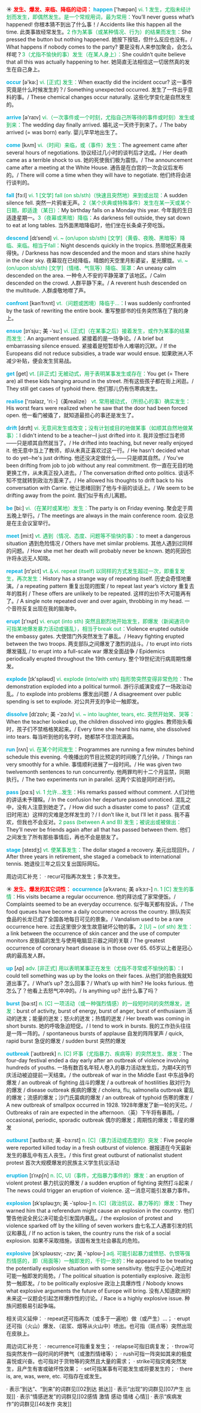 ☀ <font color="red">**发生、爆发、来临、降临的动词：**</font>
<font color="sky blue">**happen**</font> ['hæpən] 
<font color="#00b050">vi. 1 发生，尤指未经计划而发生，即偶然发生。是一个常规用词，最为常用：</font>You’ll never guess what’s happened! 你根本猜不到出了什么事！/ Accidents like this happen all the time. 此类事故经常发生。<font color="#00b050">2 作为某事（或某种情况、行为）的结果而发生：</font>She pressed the button but nothing happened. 她按下按钮，但什么反应也没有。/ What happens if nobody comes to the party? 要是没有人来参加聚会，会怎么样呢？<font color="#00b050">3（尤指不愉快的事）发生（在某人身上）：</font>She couldn’t quite believe that all this was actually happening to her. 她简直无法相信这一切居然真的发生在自己身上。 

<font color="sky blue">**occur**</font> [ə'kə:] 
<font color="#00b050">vi. [正式] 发生：</font>When exactly did the incident occur? 这一事件究竟是什么时候发生的？/ Something unexpected occurred. 发生了一件出乎意料的事。/ These chemical changes occur naturally. 这些化学变化是自然发生的。

<font color="sky blue">**arrive**</font> [ə'raɪv] 
<font color="#00b050">vi.（一次事件或一个时刻，尤指自己所等待的事件或时刻）发生或到来：</font>The wedding day finally arrived. 婚礼这一天终于到来了。/ The baby arrived (= was born) early. 婴儿早早地出生了。

<font color="sky blue">**come**</font> [kʌm] 
<font color="#00b050">vi.（时间）来临，或（事件）发生：</font>The agreement came after several hours of negotiations. 协议经过几小时的谈判后才达成。/ Her death came as a terrible shock to us. 她的死使我们极为震惊。/ The announcement came after a meeting at the White House. 通告是在白宫的一次会议后发布的。/ There will come a time when they will have to negotiate. 他们终将会进行谈判的。

<font color="sky blue">**fall**</font> [fɔ:l] 
<font color="#00b050">vi. 1 [文学] fall (on sb/sth)（快速且突然地）来到或出现：</font>A sudden silence fell. 突然一片鸦雀无声。<font color="#00b050">2（某个庆典或特殊事件）发生在某一天或某个日期，即适逢（某日）：</font>My birthday falls on a Monday this year. 今年我的生日适逢星期一。<font color="#00b050">3（夜幕或黑暗）降临：</font>As darkness fell outside, they sat down to eat at long tables. 当外面黑暗降临时，他们坐在长条桌子旁吃饭。
           
<font color="sky blue">**descend**</font> [dɪˈsend]
<font color="#00b050">vi. ~ (on/upon sb/sth) [文学]（黄昏、夜晚、黑暗等）降临、来临。相当于fall：</font>Night descends quickly in the tropics. 热带地区黑夜来得快。/ Darkness has now descended and the moon and stars shine hazily in the clear sky. 夜幕现在已经降临，晴朗的天空里月影婆娑，星光朦胧。<font color="#00b050">vi. ~ (on/upon sb/sth) [文学]（情绪、气氛等）降临、笼罩：</font>An uneasy calm descended on the area. 一种令人不安的平静笼罩了该地区。/ Calm descended on the crowd. 人群平静下来。/ A reverent hush descended on the multitude. 人群虔敬地噤了声。            

<font color="sky blue">**confront**</font> [kənˈfrʌnt]
<font color="#00b050">vt.（问题或困境）降临于…：</font>I was suddenly confronted by the task of rewriting the entire book. 重写整部书的任务突然落在了我的身上。          

<font color="sky blue">**ensue**</font> [ɪnˈsju:; 美 -ˈsu:]
<font color="#00b050">vi. [正式]（在某事之后）接着发生，或作为某事的结果而发生：</font>An argument ensued. 紧接着的是一场争论。/ A brief but embarrassing silence ensued. 紧接着是短暂却令人难堪的沉默。/ If the Europeans did not reduce subsidies, a trade war would ensue. 如果欧洲人不减少补贴，便会发生贸易战。

<font color="sky blue">**get**</font> [ɡet] 
<font color="#00b050">vt. [非正式] 无被动式，用于表明某事发生或存在：</font>You get (= There are) all these kids hanging around in the street. 所有这些孩子都在街上闲逛。/ They still get cases of typhoid there. 他们那儿仍有伤寒病发生。

<font color="sky blue">**realise**</font> ['rɪəlaɪz, 'ri:-]（美realize）
<font color="#00b050">vt. 常用被动式，（所担心的事）确实发生：</font>His worst fears were realized when he saw that the door had been forced open. 他一看门被撬了，就知道最担心的事还是发生了。
           
<font color="sky blue">**drift**</font> [drɪft]
<font color="#00b050">vi. 无意间发生或改变；没有计划或目的地做某事（如顺其自然地做某事）：</font>I didn't intend to be a teacher─I just drifted into it. 我并没想过当老师——只是顺其自然就当了。/ He drifted into teaching, but never really enjoyed it. 他无意中当上了教师，却从未真正喜欢过这一行。/ He hasn't decided what to do yet─he's just drifting. 他还没决定做什么——只是顺其自然。/ You've been drifting from job to job without any real commitment. 你一直在无目的地更换工作，从未真正投入进去。/ The conversation drifted onto politics. 谈话不知不觉就转到政治方面来了。/ He allowed his thoughts to drift back to his conversation with Carrie. 他让思绪回到了他与卡丽的谈话上。/ We seem to be drifting away from the point. 我们似乎有点儿离题。

<font color="sky blue">**be**</font> [bi:] 
<font color="#00b050">vi.（在某时或某地）发生：</font>The party is on Friday evening. 聚会定于周五晚上举行。/ The meetings are always in the main conference room. 会议总是在主会议室举行。

<font color="sky blue">**meet**</font> [mi:t] 
<font color="#00b050">vt. 遇到（情况、态度、问题等不愉快的事）：</font>to meet a dangerous situation 遇到危险情况 / Others have met similar problems. 其他人遇到过同样的问题。/ How she met her death will probably never be known. 她的死因也许将永远无人知晓。

<font color="sky blue">**repeat**</font> [rɪ'pi:t] 
<font color="#00b050">vt.＆vi. repeat (itself) 以同样的方式发生超过一次，即重复发生，再次发生：</font>History has a strange way of repeating itself. 历史会奇怪地重演。/ a repeating pattern 重复出现的图案 / to repeat last year’s victory 重复去年的胜利 / These offers are unlikely to be repeated. 这样的出价不大可能再有了。/ A single note repeated over and over again, throbbing in my head. 一个音符反复出现在我的脑海中。

<font color="sky blue">**erupt**</font> [ɪ'rʌpt] 
<font color="#00b050">vi. erupt (into sth) 突然且剧烈地开始发生，即爆发（新闻通讯中可指某地爆发暴力活动或骚乱），相当于break out：</font>Violence erupted outside the embassy gates. 大使馆门外突然发生了暴乱。/ Heavy fighting erupted between the two troops. 两支部队之间爆发了激烈的战斗。/ to erupt into riots 爆发骚乱 / to erupt into a full-scale war 爆发全面战争 / Epidemics periodically erupted throughout the 19th century. 整个19世纪流行病周期性爆发。

<font color="sky blue">**explode**</font> [ɪk'spləʊd] 
<font color="#00b050">vi. explode (into/with sth) 指形势突然变得非常危险：</font>The demonstration exploded into a political turmoil. 游行示威演变成了一场政治动乱。/ to explode into problems 爆发出问题 / A disagreement over public spending is set to explode. 对公共开支的争论一触即发。
           
<font color="sky blue">**dissolve**</font> [dɪˈzɒlv; 美 -ˈzɑ:lv]
<font color="#00b050">vi. ~ into laughter, tears, etc. 突然开始笑、哭等：</font>When the teacher looked up, the children dissolved into giggles. 教师抬头看时，孩子们不禁格格笑起来。/ Every time she heard his name, she dissolved into tears. 每当听到他的名字时，她都禁不住泪流满面。

<font color="sky blue">**run**</font> [rʌn] 
<font color="#00b050">vi. 在某个时间发生：</font>Programmes are running a few minutes behind schedule this evening. 今晚播出的节目比预定的时间晚了几分钟。/ Things ran very smoothly for a while. 事情顺利进展了一段时间。/ He was given two twelvemonth sentences to run concurrently. 他两罪均判十二个月监禁，同期执行。/ The two experiments run in parallel. 这两个实验是同时进行的。

<font color="sky blue">**pass**</font> [pɑːs] 
<font color="#00b050">vi. 1 允许…发生：</font>His remarks passed without comment. 人们对他的讲话未予理睬。/ In the confusion her departure passed unnoticed. 混乱之中，没有人注意到她走了。/ How did such a disaster come to pass?（正式或旧时用法）这样的灾难是怎样发生的？/ I don’t like it, but I’ll let it pass. 我不喜欢，但我也不会反对。<font color="#00b050">2 pass (between A and B) 发生；被说出或被做出：</font>They’ll never be friends again after all that has passed between them. 他们之间发生了所有那些事情后，再也不会是朋友了。

<font color="sky blue">**stage**</font> [steɪdӡ] 
<font color="#00b050">vt. 使某事发生：</font>The dollar staged a recovery. 美元出现回升。/ After three years in retirement, she staged a comeback to international tennis. 她退役三年之后又复出国际网坛。

周边词汇补充：
· recur可指再次发生；多次发生。

☀ <font color="red">**发生、爆发的其它词性：**</font>
<font color="sky blue">**occurrence**</font> [əˈkʌrəns; 美 əˈkɜ:r-]
<font color="#00b050">n. 1 [C] 发生的事情：</font>His visits became a regular occurrence. 他的拜访成了家常便饭。/ Complaints seemed to be an everyday occurrence. 似乎每天都有投诉。/ The food queues have become a daily occurrence across the country. 排队购买食品的长龙已成了全国各地每日可见的景象。/ Vandalism used to be a rare occurrence here. 过去这里很少发生故意破坏公物的事。<font color="#00b050">2 [U] ~ (of sth) 发生：</font>a link between the occurrence of skin cancer and the use of computer monitors 皮肤癌的发生与使用电脑显示器之间的关联 / The greatest occurrence of coronary heart disease is in those over 65. 65岁以上者是冠心病的最高发人群。

<font color="sky blue">**up**</font> [ʌp] 
<font color="#00b050">adv. [非正式] 用以表明某事正在发生（尤指不寻常或不愉快的事）：</font>I could tell something was up by the looks on their faces. 从他们的脸色我就知道出事了。/ What’s up? 怎么回事？/ What’s up with him? He looks furious. 他怎么了？他看上去怒气冲冲的。/ Is anything up? 出什么事了吗？

<font color="sky blue">**burst**</font> [bə:st] 
<font color="#00b050">n. [C] 一项活动（或一种强烈情感）的一段短时间的突然爆发，迸发：</font>burst of activity, burst of energy, burst of anger, burst of enthusiasm 活动的迸发；能量的迸发；怒火的迸发；热情的迸发 / Her breath was coming in short bursts. 她的呼吸急迫短促。/ I tend to work in bursts. 我的工作劲头往往是一阵一阵的。/ spontaneous bursts of applause 自发的阵阵掌声 / quick, rapid burst 急促的爆发 / sudden burst 突然的爆发
               
<font color="sky blue">**outbreak**</font> [ˈaʊtbreɪk]
<font color="#00b050">n. [C] 坏事（尤指暴力、疾病等）的突然发生、爆发：</font>The four-day festival ended a day early after an outbreak of violence involving hundreds of youths. 一场有数百名年轻人卷入的暴力活动发生后，为期4天的节庆活动被迫提前一天结束。/ the outbreak of war in the Middle East 中东战争的爆发 / an outbreak of fighting 战斗的爆发 / a outbreak of hostilities 敌对行为的爆发 / disease outbreak 疾病的爆发 / cholera, flu, salmonella outbreak 霍乱的爆发；流感的爆发；沙门氏菌病的爆发 / an outbreak of typhoid 伤寒的爆发 / A new outbreak of smallpox occurred in 1928. 1928年爆发了新一轮的天花。/ Outbreaks of rain are expected in the afternoon.（英）下午将有暴雨。/ occasional, periodic, sporadic outbreak 偶尔的爆发；周期性的爆发；零星的爆发
           
<font color="sky blue">**outburst**</font> [ˈaʊtbɜ:st; 美 -bɜ:rst]
<font color="#00b050">n. [C]（暴力活动或态度的）突发：</font>Five people were reported killed today in a fresh outburst of violence. 据报道在今天最新发生的暴乱中有五人丧生。/ this first great outburst of nationalist student protest 首次大规模爆发的民族主义学生抗议活动

<font color="sky blue">**eruption**</font> [ɪˈrʌpʃn]
<font color="#00b050">n. [C, U]（事件，尤指暴力事件的）爆发：</font>an eruption of violent protest 暴力抗议的爆发 / a sudden eruption of fighting 突然打斗起来 / The news could trigger an eruption of violence. 这一消息可能引发暴力事件。
           
<font color="sky blue">**explosion**</font> [ɪkˈspləʊʒn; 美 -ˈsploʊ-]
<font color="#00b050">n. [C]（政治抗议、暴力等的）爆发：</font>They warned him that a referendum might cause an explosion in the country. 他们警告他说全民公决可能会引发国内暴乱。/ the explosion of protest and violence sparked off by the killing of seven workers 由七名工人遇害引发的抗议和暴乱 / If no action is taken, the country runs the risk of a social explosion. 如果不采取措施，该国有发生社会暴乱的危险。
           
<font color="sky blue">**explosive**</font> [ɪkˈspləʊsɪv; -zɪv; 美 -ˈsploʊ-]
<font color="#00b050">adj. 可能引起暴力或愤怒、仇恨等强烈情感的，即（局面等）一触即发的，千钧一发的：</font>He appeared to be treating the potentially explosive situation with some sensitivity. 他似乎正小心地应对可能一触即发的局势。/ The political situation is potentially explosive. 政治形势一触即发。/ to be politically explosive 政治上具爆炸性 / Nobody knows what explosive arguments the future of Europe will bring. 没有人知道欧洲的未来这一议题会引起怎样爆炸性的讨论。/ Race is a highly explosive issue. 种族问题极易引起争端。

相关词义延伸：
· repeat还可指再次（或多于一遍地）做（或产生）…；
· erupt还可指（火山）爆发、（岩浆、烟等从火山中）喷出。也可指（斑点等）突然出现在皮肤上。

周边词汇补充：
· recurrence可指重复发生；
· relapse可指旧病复发；
· throw可指突然发作一段时间的坏脾气（或激烈情绪等）；
· rush可指一阵突如其来的极度喜悦或兴奋。也可指对于货物等的突然且大量的需求；
· strike可指灾难突然发生，且产生有害或破坏性效果；
· set可指某事有可能发生或将要发生的；
· there is, are, was, were, etc. 可指存在或发生。

· 表示“到达”、“到来”的词群见[[02到达 抵达]]
· 表示“出现”的词群见[[07产生 出现]]
· 表示“情感迸发”的词群见[[02感情 激情 感动 情绪 心情]]
· 表示“疾病发作”的词群见[[46发作 突发]]
